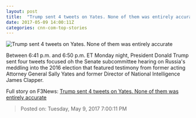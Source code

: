 ```yaml
---
layout: post
title:  "Trump sent 4 tweets on Yates. None of them was entirely accurate"
date: 2017-05-09 14:00:11Z
categories: cnn-com-top-stories
---
```


![Trump sent 4 tweets on Yates. None of them was entirely accurate](http://i2.cdn.cnn.com/cnnnext/dam/assets/170427160907-donald-trump-looking-at-camera-super-tease.jpg)

Between 6:41 p.m. and 6:50 p.m. ET Monday night, President Donald Trump sent four tweets focused oh the Senate subcommittee hearing on Russia's meddling into the 2016 election that featured testimony from former acting Attorney General Sally Yates and former Director of National Intelligence James Clapper.


Full story on F3News: [Trump sent 4 tweets on Yates. None of them was entirely accurate](http://www.f3nws.com/n/Qgp4NE)

> Posted on: Tuesday, May 9, 2017 7:00:11 PM
